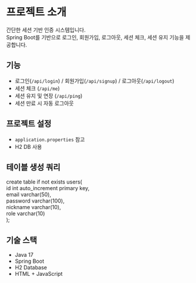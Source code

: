 # 프로젝트 소개
간단한 세션 기반 인증 시스템입니다.  
Spring Boot를 기반으로 로그인, 회원가입, 로그아웃, 세션 체크, 세션 유지 기능을 제공합니다.

## 기능
- 로그인(`/api/login`) / 회원가입(`/api/signup`) / 로그아웃(`/api/logout`)
- 세션 체크 (`/api/me`)
- 세션 유지 및 연장 (`/api/ping`)
- 세션 만료 시 자동 로그아웃

## 프로젝트 설정 
- `application.properties` 참고  
- H2 DB 사용

## 테이블 생성 쿼리
create table if not exists users(  
    id int auto_increment primary key,  
    email varchar(50),  
    password varchar(100),  
    nickname varchar(10),  
    role varchar(10)   
);

## 기술 스택
- Java 17
- Spring Boot
- H2 Database
- HTML + JavaScript
